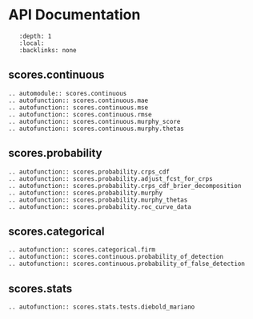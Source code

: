 
# API Documentation

```{contents} Table of Contents
   :depth: 1
   :local:
   :backlinks: none
```


## scores.continuous
```{eval-rst}
.. automodule:: scores.continuous
.. autofunction:: scores.continuous.mae
.. autofunction:: scores.continuous.mse
.. autofunction:: scores.continuous.rmse
.. autofunction:: scores.continuous.murphy_score
.. autofunction:: scores.continuous.murphy.thetas
```

## scores.probability
```{eval-rst}
.. autofunction:: scores.probability.crps_cdf
.. autofunction:: scores.probability.adjust_fcst_for_crps
.. autofunction:: scores.probability.crps_cdf_brier_decomposition
.. autofunction:: scores.probability.murphy
.. autofunction:: scores.probability.murphy_thetas
.. autofunction:: scores.probability.roc_curve_data
```

## scores.categorical
```{eval-rst}
.. autofunction:: scores.categorical.firm
.. autofunction:: scores.continuous.probability_of_detection
.. autofunction:: scores.continuous.probability_of_false_detection
```

## scores.stats
```{eval-rst}
.. autofunction:: scores.stats.tests.diebold_mariano
```

